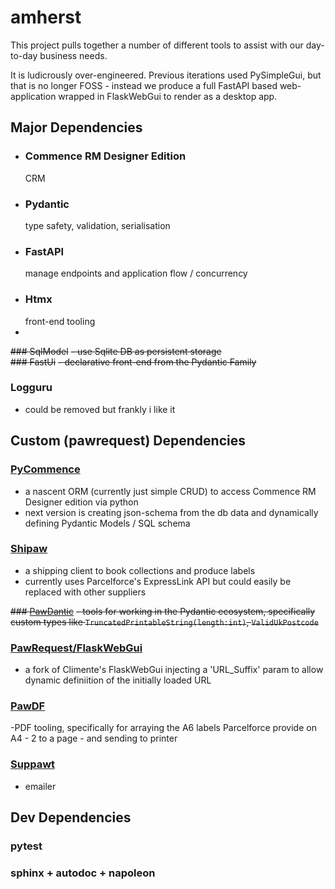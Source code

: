 # amherst

This project pulls together a number of different tools to assist with our day-to-day business needs.

It is ludicrously over-engineered. Previous iterations used PySimpleGui, but that is no longer FOSS - instead we produce a full FastAPI based web-application wrapped in FlaskWebGui to render as a desktop app.


## Major Dependencies

- ### Commence RM Designer Edition
    CRM
- ### Pydantic
    type safety, validation, serialisation
- ### FastAPI
    manage endpoints and application flow / concurrency
- ### Htmx
    front-end tooling
- 
~~### SqlModel~~ 
~~- use Sqlite DB as persistent storage~~  
~~### FastUi~~
~~- declarative front-end from the Pydantic Family~~

### Logguru
- could be removed but frankly i like it

## Custom (pawrequest) Dependencies

### [PyCommence](https://github.com/pawrequest/pycommence) 
- a nascent ORM (currently just simple CRUD) to access Commence RM Designer edition via python
- next version is creating json-schema from the db data and dynamically defining Pydantic Models / SQL schema 

### [Shipaw](https://github.com/pawrequest/shipaw) 
- a shipping client to book collections and produce labels
- currently uses Parcelforce's ExpressLink API but could easily be replaced with other suppliers

~~### [PawDantic](https://github.com/pawrequest/pawdantic)~~
~~- tools for working in the Pydantic ecosystem, specifically custom types like `TruncatedPrintableString(length:int)`, `ValidUkPostcode`~~

### [PawRequest/FlaskWebGui](https://github.com/pawrequest/FlaskWebGui) 
- a fork of Climente's FlaskWebGui injecting a 'URL_Suffix' param to allow dynamic definiition of the initially loaded URL

### [PawDF](https://github.com/pawrequest/pawdf)
-PDF tooling, specifically for arraying the A6 labels Parcelforce provide on A4 - 2 to a page - and sending to printer

### [Suppawt](https://github.com/pawrequest/suppawt)
- emailer

## Dev Dependencies
### pytest
### sphinx + autodoc + napoleon

